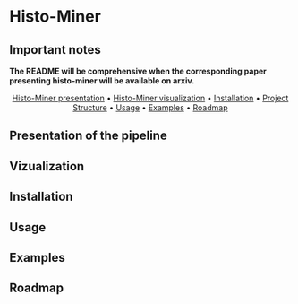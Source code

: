 # Histo-Miner

## Important notes

**The README will be comprehensive when the corresponding paper presenting histo-miner will be available on arxiv.** 

<div align="center">

[Histo-Miner presentation](#presentation-of-the-pipeline) • [Histo-Miner visualization](#vizualization) • [Installation](#installation) • [Project Structure](#project-structure) • [Usage](#usage) • [Examples](#examples) • [Roadmap](#roadmap) 

</div>


## Presentation of the pipeline

## Vizualization

## Installation

## Usage

## Examples 

## Roadmap
